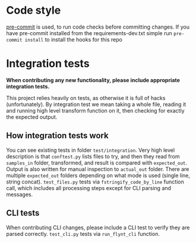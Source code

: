 # Code style
[pre-commit](https://github.com/pre-commit/pre-commit) is used, to run code checks before committing changes.
If you have pre-commit installed from the requirements-dev.txt simple run ``pre-commit install`` to install the hooks for this repo


# Integration tests

**When contributing any new functionality, please include appropriate integration tests.**

This project relies heavily on tests, as otherwise it is full of hacks (unfortunately).
By integration test we mean taking a whole file, reading it and running high level transform function on it,
then checking for exactly the expected output. 

## How integration tests work

You can see existing tests in folder `test/integration`. Very high level description is that `conftest.py` lists files to try,
and then they read from `samples_in` folder, transformed, and result is compared with `expected_out`.
Output is also written for manual inspection to `actual_out` folder. There are multiple `expected_out`
folders depending on what mode is used (single line, string concat). `test_files.py` tests via `fstringify_code_by_line` function call, 
which includes all processing steps except for CLI parsing and messages.


## CLI tests

When contributing CLI changes, please include a CLI test to verify they are parsed correctly.
`test_cli.py` tests via `run_flynt_cli` function.
